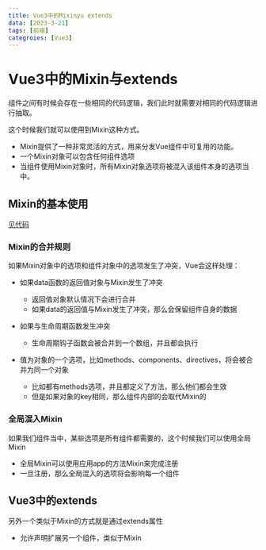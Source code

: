 ```yaml
---
title: Vue3中的Mixinyu extends
data: [2023-3-21]
tags: [前端]
categroies: [Vue3]
---
```


# Vue3中的Mixin与extends

组件之间有时候会存在一些相同的代码逻辑，我们此时就需要对相同的代码逻辑进行抽取。

这个时候我们就可以使用到Mixin这种方式。

- Mixin提供了一种非常灵活的方式，用来分发Vue组件中可复用的功能。
- 一个Mixin对象可以包含任何组件选项
- 当组件使用Mixin对象时，所有Mixin对象选项将被混入该组件本身的选项当中。

## Mixin的基本使用

[见代码](https://github.com/zml212/vue3_learn/tree/master/vue_vite_learn/src/17_Mixin%E4%B8%8Eextends%E7%9A%84%E5%9F%BA%E6%9C%AC%E4%BD%BF%E7%94%A8)

### Mixin的合并规则

如果Mixin对象中的选项和组件对象中的选项发生了冲突，Vue会这样处理：

- 如果data函数的返回值对象与Mixin发生了冲突
	- 返回值对象默认情况下会进行合并
	- 如果data的返回值与Mixin发生了冲突，那么会保留组件自身的数据

- 如果与生命周期函数发生冲突
	- 生命周期钩子函数会被合并到一个数组，并且都会执行

- 值为对象的一个选项，比如methods、components、directives，将会被合并为同一个对象
	- 比如都有methods选项，并且都定义了方法，那么他们都会生效
	- 但是如果对象的key相同，那么组件内部的会取代Mixin的

### 全局混入Mixin

如果我们组件当中，某些选项是所有组件都需要的，这个时候我们可以使用全局Mixin

- 全局Mixin可以使用应用app的方法Mixin来完成注册
- 一旦注册，那么全局混入的选项将会影响每一个组件

## Vue3中的extends

另外一个类似于Mixin的方式就是通过extends属性

- 允许声明扩展另一个组件，类似于Mixin